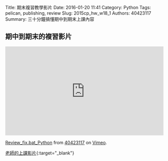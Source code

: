 Title: 期末複習教學影片
Date: 2016-01-20 11:41
Category: Python
Tags: pelican, publishing, review
Slug: 2015cp_hw_w18_1
Authors: 40423117
Summary: 三十分鐘搞懂期中到期末上課內容
                    
期中到期末的複習影片
------------

<iframe src="https://player.vimeo.com/video/152405819" width="500" height="281" frameborder="0" webkitallowfullscreen mozallowfullscreen allowfullscreen></iframe> <p><a href="https://vimeo.com/152405819">Review_fix.bat_Python</a> from <a href="https://vimeo.com/user44960495">40423117</a> on <a href="https://vimeo.com">Vimeo</a>.</p>


[老師的上課影片](http://chiamingyen.github.io/kmolab/blog/2015-fall-cp-part-2){:target="_blank"}